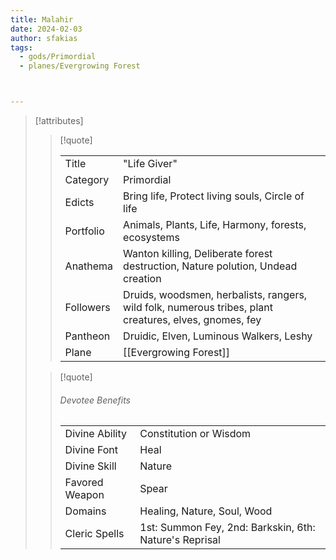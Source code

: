 ```yaml
---
title: Malahir
date: 2024-02-03
author: sfakias
tags:
  - gods/Primordial
  - planes/Evergrowing Forest



---
```

> [!attributes]
> 
> > [!quote]
> >
> > | | |
> > | --- | --- |
> > | Title | "Life Giver" |
> > | Category | Primordial |
> > | Edicts | Bring life, Protect living souls, Circle of life |
> > | Portfolio | Animals, Plants, Life, Harmony, forests, ecosystems |
> > | Anathema | Wanton killing, Deliberate forest destruction, Nature polution, Undead creation |
> > | Followers | Druids, woodsmen, herbalists, rangers, wild folk, numerous tribes, plant creatures, elves, gnomes, fey |
> > | Pantheon | Druidic, Elven, Luminous Walkers, Leshy |
> > | Plane | [[Evergrowing Forest]] |
>
> > [!quote]
> > 
> > ###### Devotee Benefits
> > | | |
> > | --- | --- |
> > | Divine Ability | Constitution or Wisdom |
> > | Divine Font | Heal |
> > | Divine Skill | Nature |
> > | Favored Weapon | Spear |
> > | Domains | Healing, Nature, Soul, Wood |
> > | Cleric Spells | 1st: Summon Fey, 2nd: Barkskin, 6th: Nature's Reprisal |

